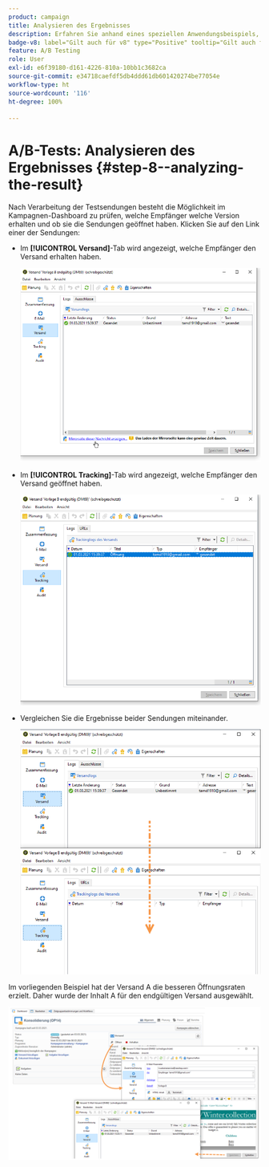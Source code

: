 ```yaml
---
product: campaign
title: Analysieren des Ergebnisses
description: Erfahren Sie anhand eines speziellen Anwendungsbeispiels, wie Sie A/B-Tests durchführen
badge-v8: label="Gilt auch für v8" type="Positive" tooltip="Gilt auch für Campaign v8"
feature: A/B Testing
role: User
exl-id: e6f39180-d161-4226-810a-10bb1c3682ca
source-git-commit: e34718caefdf5db4ddd61db601420274be77054e
workflow-type: ht
source-wordcount: '116'
ht-degree: 100%

---
```


# A/B-Tests: Analysieren des Ergebnisses {#step-8--analyzing-the-result}

Nach Verarbeitung der Testsendungen besteht die Möglichkeit im Kampagnen-Dashboard zu prüfen, welche Empfänger welche Version erhalten und ob sie die Sendungen geöffnet haben. Klicken Sie auf den Link einer der Sendungen:

* Im **[!UICONTROL Versand]**-Tab wird angezeigt, welche Empfänger den Versand erhalten haben.

  ![](assets/use_case_abtesting_analysis_001.png)

* Im **[!UICONTROL Tracking]**-Tab wird angezeigt, welche Empfänger den Versand geöffnet haben.

  ![](assets/use_case_abtesting_analysis_002.png)

* Vergleichen Sie die Ergebnisse beider Sendungen miteinander.

  ![](assets/use_case_abtesting_analysis_003.png)

Im vorliegenden Beispiel hat der Versand A die besseren Öffnungsraten erzielt. Daher wurde der Inhalt A für den endgültigen Versand ausgewählt.

![](assets/use_case_abtesting_analysis_004.png)
